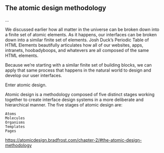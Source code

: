 ## The atomic design methodology

...

We discussed earlier how all matter in the universe can be broken down into a finite set of atomic elements. As it happens, our interfaces can be broken down into a similar finite set of elements. Josh Duck’s Periodic Table of HTML Elements beautifully articulates how all of our websites, apps, intranets, hoobadyboops, and whatevers are all composed of the same HTML elements.

Because we’re starting with a similar finite set of building blocks, we can apply that same process that happens in the natural world to design and develop our user interfaces.

Enter atomic design.

Atomic design is a methodology composed of five distinct stages working together to create interface design systems in a more deliberate and hierarchical manner. The five stages of atomic design are:

    Atoms
    Molecules
    Organisms
    Templates
    Pages

https://atomicdesign.bradfrost.com/chapter-2/#the-atomic-design-methodology
